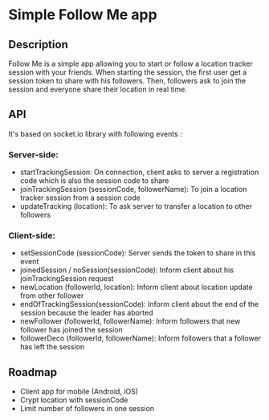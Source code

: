 # Simple Follow Me app

## Description

Follow Me is a simple app allowing you to start or follow a location tracker session with your friends. When starting the session, the first user get a session token to share with his followers. Then, followers ask to join the session and everyone share their location in real time.

## API

It's based on socket.io library with following events :

### Server-side:
-   startTrackingSession: On connection, client asks to server a registration code which is also the session code to share
- joinTrackingSession (sessionCode, followerName): To join a location tracker session from a session code
- updateTracking (location): To ask server to transfer a location to other followers 

### Client-side:
- setSessionCode (sessionCode): Server sends the token to share in this event
- joinedSession / noSession(sessionCode): Inform client about his joinTrackingSession request
- newLocation (followerId, location): Inform client about location update from other follower
- endOfTrackingSession(sessionCode): Inform client about the end of the session because the leader has aborted
- newFollower (followerId, followerName): Inform followers that new follower has joined the session
- followerDeco (followerId, followerName): Inform followers that a follower has left the session

## Roadmap
- Client app for mobile (Android, iOS)
- Crypt location with sessionCode
- Limit number of followers in one session

